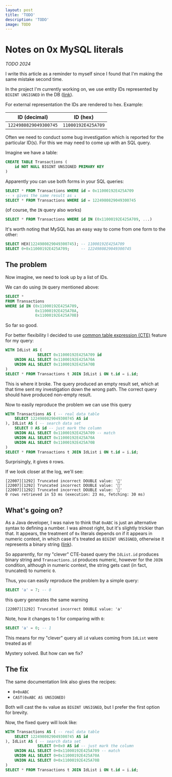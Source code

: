 ```yaml
---
layout: post
title: 'TODO'
description: 'TODO'
image: TODO
---
```


# Notes on 0x MySQL literals

_TODO 2024_

I write this article as a reminder to myself since I found that I'm making the same mistake second time.

In the project I'm currently working on, we use entity IDs represented by `BIGINT UNSIGNED` in the DB ([link](https://dev.mysql.com/doc/refman/8.4/en/integer-types.html)).

For external representation the IDs are rendered to hex. Example:

| ID (decimal)          | ID (hex)           |
|-----------------------|--------------------|
| `1224980829049300745` | `11000192E425A709` |

Often we need to conduct some bug investigation which is reported for the particular ID(s). For this we may need to come up with an SQL query.

Imagine we have a table:
```sql
CREATE TABLE Transactions (
    id NOT NULL BIGINT UNSIGNED PRIMARY KEY
)
```

Apparently you can use both forms in your SQL queries:

```sql
SELECT * FROM Transactions WHERE id = 0x11000192E425A709
-- ↑ gives the same result as ↓
SELECT * FROM Transactions WHERE id = 1224980829049300745
```

(of course, the `IN` query also works)
```sql
SELECT * FROM Transactions WHERE id IN (0x11000192E425A709, ...)
```

It's worth noting that MySQL has an easy way to come from one form to the other:

```sql
SELECT HEX(1224980829049300745); -- 11000192E425A709
SELECT 0+0x11000192E425A709;     -- 1224980829049300745
```

## The problem

Now imagine, we need to look up by a list of IDs.

We can do using `IN` query mentioned above:

```sql
SELECT *
FROM Transactions
WHERE id IN (0x11000192E425A709,
             0x11000192E425A70A,
             0x11000192E425A70B)
```

So far so good.

For better flexibility I decided to use [common table expression (CTE)](https://dev.mysql.com/doc/refman/8.4/en/with.html) feature for my query:

```sql
WITH IdList AS (
              SELECT 0x11000192E425A709 id
    UNION ALL SELECT 0x11000192E425A70A
    UNION ALL SELECT 0x11000192E425A70B
)
SELECT * FROM Transactions t JOIN IdList i ON t.id = i.id;
```
      
This is where it broke. The query produced an empty result set, which at that time sent my investigation down the wrong path. The correct query should have produced non-empty result.
      
Now to easily reproduce the problem we can use this query

```sql
WITH Transactions AS ( -- real data table
    SELECT 1224980829049300745 AS id
), IdList AS ( -- search data set
    SELECT 0 AS id -- just mark the column
    UNION ALL SELECT 0x11000192E425A709 -- match
    UNION ALL SELECT 0x11000192E425A70A
    UNION ALL SELECT 0x11000192E425A70B
)
SELECT * FROM Transactions t JOIN IdList i ON t.id = i.id;
```

Surprisingly, it gives `0` rows.

If we look closer at the log, we'll see:
```
[22007][1292] Truncated incorrect DOUBLE value: ''
[22007][1292] Truncated incorrect DOUBLE value: ''
[22007][1292] Truncated incorrect DOUBLE value: ''
0 rows retrieved in 53 ms (execution: 23 ms, fetching: 30 ms)
```

## What's going on?

As a Java developer, I was naive to think that `0xABC` is just an alternative syntax to defining a number. I was almost right, but it's slightly trickier than that. It appears, the treatment of `0x` literals depends on if it appears in numeric context, in which case it's treated as `BIGINT UNSIGNED`, otherwise it represents a binary string ([link](https://dev.mysql.com/doc/refman/8.4/en/hexadecimal-literals.html)). 

So apparently, for my "clever" CTE-based query the `IdList.id` produces binary string and `Transactions.id` produces numeric, however for the `JOIN` condition, although in numeric context, the string gets cast (in fact, truncated) to numeric `0`.

Thus, you can easily reproduce the problem by a simple query:
```sql
SELECT 'a' = 7; -- 0
```
this query generates the same warning
```
[22007][1292] Truncated incorrect DOUBLE value: 'a'
```

Note, how it changes to 1 for comparing with `0`:
```sql
SELECT 'a' = 0; -- 1
```

This means for my "clever" query all `id` values coming from `IdList` were treated as `0`!

Mystery solved. But how can we fix?

## The fix

The same documentation link also gives the recipes:

- `0+0xABC`
- `CAST(0xABC AS UNSIGNED)`

Both will cast the `0x` value as `BIGINT UNSIGNED`, but I prefer the first option for brevity.

Now, the fixed query will look like:

```sql
WITH Transactions AS ( -- real data table
    SELECT 1224980829049300745 AS id
), IdList AS ( -- search data set
              SELECT 0+0x0 AS id -- just mark the column
    UNION ALL SELECT 0+0x11000192E425A709 -- match
    UNION ALL SELECT 0+0x11000192E425A70A
    UNION ALL SELECT 0+0x11000192E425A70B
)
SELECT * FROM Transactions t JOIN IdList i ON t.id = i.id;
```